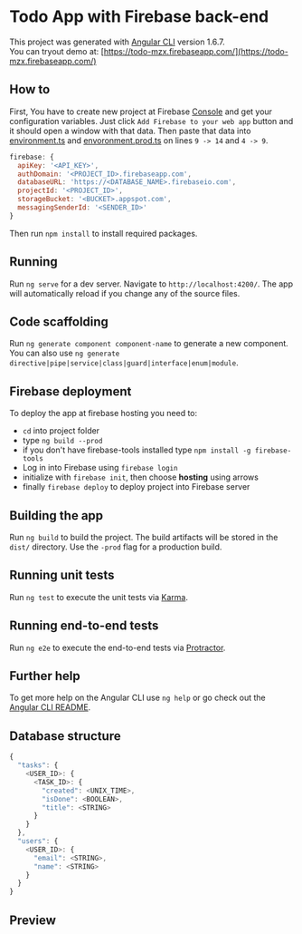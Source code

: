 # Todo App with Firebase back-end
This project was generated with [Angular CLI](https://github.com/angular/angular-cli) version 1.6.7.  
You can tryout demo at: [https://todo-mzx.firebaseapp.com/](https://todo-mzx.firebaseapp.com/)

## How to
First, You have to create new project at Firebase [Console](https://console.firebase.google.com/) and get your configuration variables.
Just click `Add Firebase to your web app` button and it should open a window with that data.
Then paste that data into [environment.ts](https://github.com/mazxaxz/todo-with-authentication/blob/master/src/environments/environment.ts) and [envoronment.prod.ts](https://github.com/mazxaxz/todo-with-authentication/blob/master/src/environments/environment.prod.ts) on lines `9 -> 14` and `4 -> 9`.
```javascript
firebase: {
  apiKey: '<API_KEY>',
  authDomain: '<PROJECT_ID>.firebaseapp.com',
  databaseURL: 'https://<DATABASE_NAME>.firebaseio.com',
  projectId: '<PROJECT_ID>',
  storageBucket: '<BUCKET>.appspot.com',
  messagingSenderId: '<SENDER_ID>'
}
```
Then run `npm install` to install required packages.

## Running
Run `ng serve` for a dev server. Navigate to `http://localhost:4200/`. The app will automatically reload if you change any of the source files.

## Code scaffolding
Run `ng generate component component-name` to generate a new component. You can also use `ng generate directive|pipe|service|class|guard|interface|enum|module`.

## Firebase deployment
To deploy the app at firebase hosting you need to:
* `cd` into project folder
* type `ng build --prod`
* if you don't have firebase-tools installed type `npm install -g firebase-tools`
* Log in into Firebase using `firebase login`
* initialize with `firebase init`, then choose **hosting** using arrows
* finally `firebase deploy` to deploy project into Firebase server

## Building the app
Run `ng build` to build the project. The build artifacts will be stored in the `dist/` directory. Use the `-prod` flag for a production build.

## Running unit tests
Run `ng test` to execute the unit tests via [Karma](https://karma-runner.github.io).

## Running end-to-end tests
Run `ng e2e` to execute the end-to-end tests via [Protractor](http://www.protractortest.org/).

## Further help
To get more help on the Angular CLI use `ng help` or go check out the [Angular CLI README](https://github.com/angular/angular-cli/blob/master/README.md).

## Database structure
```javascript
{
  "tasks": {
    <USER_ID>: {
      <TASK_ID>: {
        "created": <UNIX_TIME>,
        "isDone": <BOOLEAN>,
        "title": <STRING>
      }
    }
  },
  "users": {
    <USER_ID>: {
      "email": <STRING>,
      "name": <STRING>
    }
  }
}
```

## Preview
